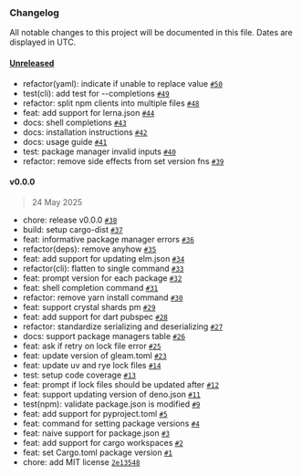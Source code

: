 ### Changelog

All notable changes to this project will be documented in this file. Dates are displayed in UTC.

#### [Unreleased](https://github.com/hougesen/opad/compare/v0.0.0...HEAD)

- refactor(yaml): indicate if unable to replace value [`#50`](https://github.com/hougesen/opad/pull/50)
- test(cli): add test for --completions [`#49`](https://github.com/hougesen/opad/pull/49)
- refactor: split npm clients into multiple files [`#48`](https://github.com/hougesen/opad/pull/48)
- feat: add support for lerna.json [`#44`](https://github.com/hougesen/opad/pull/44)
- docs: shell completions [`#43`](https://github.com/hougesen/opad/pull/43)
- docs: installation instructions [`#42`](https://github.com/hougesen/opad/pull/42)
- docs: usage guide [`#41`](https://github.com/hougesen/opad/pull/41)
- test: package manager invalid inputs [`#40`](https://github.com/hougesen/opad/pull/40)
- refactor: remove side effects from set version fns [`#39`](https://github.com/hougesen/opad/pull/39)

#### v0.0.0

> 24 May 2025

- chore: release v0.0.0 [`#38`](https://github.com/hougesen/opad/pull/38)
- build: setup cargo-dist [`#37`](https://github.com/hougesen/opad/pull/37)
- feat: informative package manager errors [`#36`](https://github.com/hougesen/opad/pull/36)
- refactor(deps): remove anyhow [`#35`](https://github.com/hougesen/opad/pull/35)
- feat: add support for updating elm.json [`#34`](https://github.com/hougesen/opad/pull/34)
- refactor(cli): flatten to single command [`#33`](https://github.com/hougesen/opad/pull/33)
- feat: prompt version for each package [`#32`](https://github.com/hougesen/opad/pull/32)
- feat: shell completion command [`#31`](https://github.com/hougesen/opad/pull/31)
- refactor: remove yarn install command [`#30`](https://github.com/hougesen/opad/pull/30)
- feat: support crystal shards pm [`#29`](https://github.com/hougesen/opad/pull/29)
- feat: add support for dart pubspec [`#28`](https://github.com/hougesen/opad/pull/28)
- refactor: standardize serializing and deserializing [`#27`](https://github.com/hougesen/opad/pull/27)
- docs: support package managers table [`#26`](https://github.com/hougesen/opad/pull/26)
- feat: ask if retry on lock file error [`#25`](https://github.com/hougesen/opad/pull/25)
- feat: update version of gleam.toml [`#23`](https://github.com/hougesen/opad/pull/23)
- feat: update uv and rye lock files [`#14`](https://github.com/hougesen/opad/pull/14)
- test: setup code coverage [`#13`](https://github.com/hougesen/opad/pull/13)
- feat: prompt if lock files should be updated after [`#12`](https://github.com/hougesen/opad/pull/12)
- feat: support updating version of deno.json [`#11`](https://github.com/hougesen/opad/pull/11)
- test(npm): validate package.json is modified [`#9`](https://github.com/hougesen/opad/pull/9)
- feat: add support for pyproject.toml [`#5`](https://github.com/hougesen/opad/pull/5)
- feat: command for setting package versions [`#4`](https://github.com/hougesen/opad/pull/4)
- feat: naive support for package.json [`#3`](https://github.com/hougesen/opad/pull/3)
- feat: add support for cargo workspaces [`#2`](https://github.com/hougesen/opad/pull/2)
- feat: set Cargo.toml package version [`#1`](https://github.com/hougesen/opad/pull/1)
- chore: add MIT license [`2e13548`](https://github.com/hougesen/opad/commit/2e135488b26dc50e6d90d362a06c3978933189d3)
